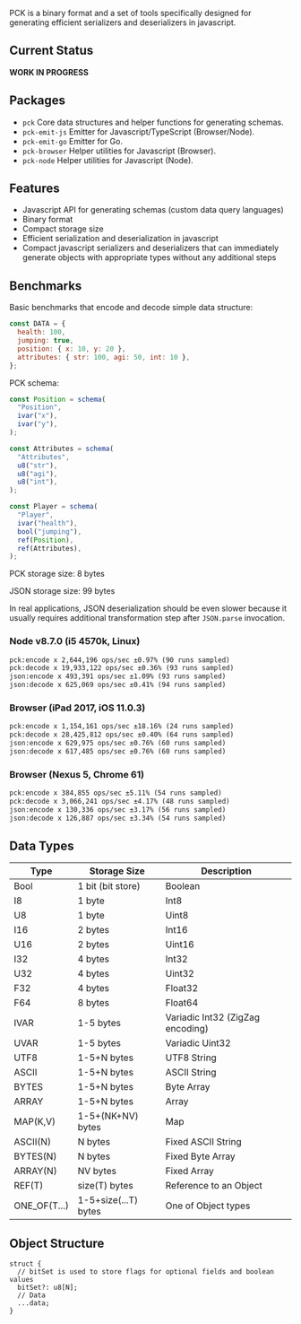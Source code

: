 PCK is a binary format and a set of tools specifically designed for generating efficient serializers and deserializers
in javascript.

## Current Status

**WORK IN PROGRESS**

## Packages

- `pck` Core data structures and helper functions for generating schemas.
- `pck-emit-js` Emitter for Javascript/TypeScript (Browser/Node).
- `pck-emit-go` Emitter for Go.
- `pck-browser` Helper utilities for Javascript (Browser).
- `pck-node` Helper utilities for Javascript (Node).

## Features

- Javascript API for generating schemas (custom data query languages)
- Binary format
- Compact storage size
- Efficient serialization and deserialization in javascript
- Compact javascript serializers and deserializers that can immediately generate objects with appropriate types without
any additional steps

## Benchmarks

Basic benchmarks that encode and decode simple data structure:

```js
const DATA = {
  health: 100,
  jumping: true,
  position: { x: 10, y: 20 },
  attributes: { str: 100, agi: 50, int: 10 },
};
```

PCK schema:

```js
const Position = schema(
  "Position",
  ivar("x"),
  ivar("y"),
);

const Attributes = schema(
  "Attributes",
  u8("str"),
  u8("agi"),
  u8("int"),
);

const Player = schema(
  "Player",
  ivar("health"),
  bool("jumping"),
  ref(Position),
  ref(Attributes),
);
```

PCK storage size: 8 bytes

JSON storage size: 99 bytes

In real applications, JSON deserialization should be even slower because it usually requires additional transformation
step after `JSON.parse` invocation.

### Node v8.7.0 (i5 4570k, Linux)

```txt
pck:encode x 2,644,196 ops/sec ±0.97% (90 runs sampled)
pck:decode x 19,933,122 ops/sec ±0.36% (93 runs sampled)
json:encode x 493,391 ops/sec ±1.09% (93 runs sampled)
json:decode x 625,069 ops/sec ±0.41% (94 runs sampled)
```

### Browser (iPad 2017, iOS 11.0.3)

```txt
pck:encode x 1,154,161 ops/sec ±18.16% (24 runs sampled)
pck:decode x 28,425,812 ops/sec ±0.40% (64 runs sampled)
json:encode x 629,975 ops/sec ±0.76% (60 runs sampled)
json:decode x 617,485 ops/sec ±0.76% (60 runs sampled)
```

### Browser (Nexus 5, Chrome 61)

```txt
pck:encode x 384,855 ops/sec ±5.11% (54 runs sampled)
pck:decode x 3,066,241 ops/sec ±4.17% (48 runs sampled)
json:encode x 130,336 ops/sec ±3.17% (56 runs sampled)
json:decode x 126,887 ops/sec ±3.34% (54 runs sampled)
```

## Data Types

| Type         | Storage Size         | Description                       |
| ---          | ---                  | ---                               |
| Bool         | 1 bit (bit store)    | Boolean                           |
| I8           | 1 byte               | Int8                              |
| U8           | 1 byte               | Uint8                             |
| I16          | 2 bytes              | Int16                             |
| U16          | 2 bytes              | Uint16                            |
| I32          | 4 bytes              | Int32                             |
| U32          | 4 bytes              | Uint32                            |
| F32          | 4 bytes              | Float32                           |
| F64          | 8 bytes              | Float64                           |
| IVAR         | 1-5 bytes            | Variadic Int32 (ZigZag encoding)  |
| UVAR         | 1-5 bytes            | Variadic Uint32                   |
| UTF8         | 1-5+N bytes          | UTF8 String                       |
| ASCII        | 1-5+N bytes          | ASCII String                      |
| BYTES        | 1-5+N bytes          | Byte Array                        |
| ARRAY        | 1-5+N bytes          | Array                             |
| MAP(K,V)     | 1-5+(NK+NV) bytes    | Map                               |
| ASCII(N)     | N bytes              | Fixed ASCII String                |
| BYTES(N)     | N bytes              | Fixed Byte Array                  |
| ARRAY(N)     | NV bytes             | Fixed Array                       |
| REF(T)       | size(T) bytes        | Reference to an Object            |
| ONE_OF(T...) | 1-5+size(...T) bytes | One of Object types               |

## Object Structure

```
struct {
  // bitSet is used to store flags for optional fields and boolean values
  bitSet?: u8[N];
  // Data
  ...data;
}
```
